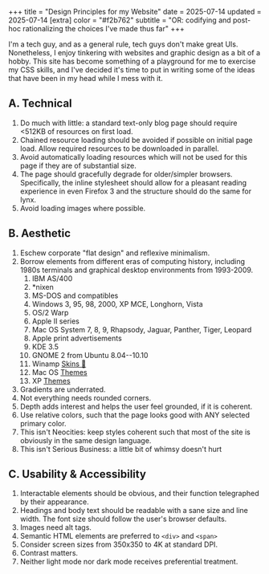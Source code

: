 +++
title = "Design Principles for my Website"
date = 2025-07-14
updated = 2025-07-14
[extra]
color = "#f2b762"
subtitle = "OR: codifying and post-hoc rationalizing the choices I've made thus far"
+++

I'm a tech guy, and as a general rule, tech guys don't make great UIs. Nonetheless,
I enjoy tinkering with websites and graphic design as a bit of a hobby. This site
has become something of a playground for me to exercise my CSS skills, and I've
decided it's time to put in writing some of the ideas that have been in my head
while I mess with it.

## A. Technical
1. Do much with little: a standard text-only blog page should require \<512KB of resources on first load.
2. Chained resource loading should be avoided if possible on initial page load. Allow required resources to be downloaded in parallel.
3. Avoid automatically loading resources which will not be used for this page if they are of substantial size.
4. The page should gracefully degrade for older/simpler browsers. Specifically, the inline stylesheet should allow for
a pleasant reading experience in even Firefox 3 and the structure should do the same for lynx.
5. Avoid loading images where possible.

## B. Aesthetic
1. Eschew corporate "flat design" and reflexive minimalism.
2. Borrow elements from different eras of computing history, including 1980s terminals and graphical desktop environments from 1993-2009.
   1. IBM AS/400
   2. *nixen
   3. MS-DOS and compatibles
   4. Windows 3, 95, 98, 2000, XP MCE, Longhorn, Vista
   5. OS/2 Warp
   6. Apple II series
   7. Mac OS System 7, 8, 9, Rhapsody, Jaguar, Panther, Tiger, Leopard
   8. Apple print advertisements
   9. KDE 3.5
   10. GNOME 2 from Ubuntu 8.04--10.10
   11. Winamp [Skins 🦙](https://skins.webamp.org/)
   12. Mac OS [Themes](https://macthemes.garden/)
   13. XP [Themes](https://www.deviantart.com/jamush/art/Watercolor-Emico-Black-89206761)
3. Gradients are underrated.
4. Not everything needs rounded corners.
5. Depth adds interest and helps the user feel grounded, if it is coherent.
6. Use relative colors, such that the page looks good with ANY selected primary color.
7. This isn't Neocities: keep styles coherent such that most of the site is obviously in the same design language.
8. This isn't Serious Business: a little bit of whimsy doesn't hurt

## C. Usability & Accessibility
1. Interactable elements should be obvious, and their function telegraphed by their appearance.
2. Headings and body text should be readable with a sane size and line width. The font size should follow the user's browser defaults.
3. Images need alt tags.
4. Semantic HTML elements are preferred to `<div>` and `<span>`
5. Consider screen sizes from 350x350 to 4K at standard DPI.
6. Contrast matters.
7. Neither light mode nor dark mode receives preferential treatment.
